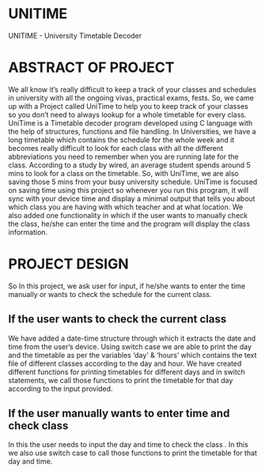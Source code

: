 # UNITIME
UNITIME - University Timetable Decoder

# ABSTRACT OF PROJECT
We all know it’s really difficult to keep a track of your classes and schedules in university with all the ongoing vivas, practical exams, fests. So, we came up with a Project called UniTime to help you to keep track of your classes so you don’t need to always lookup for a whole timetable for every class.
UniTime is a Timetable decoder program developed using C language with the help of structures, functions and file handling. In Universities, we have a long timetable which contains the schedule for the whole week and it becomes really difficult to look for each class with all the different abbreviations you need to remember when you are running late for the class. According to a study by wired, an average student spends around 5 mins to look for a class on the timetable. So, with UniTime, we are also saving those 5 mins from your busy university schedule.
UniTime is focused on saving time using this project so whenever you run this program, it will sync with your device time and display a minimal output that tells you about which class you are having with which teacher and at what location. We also added one functionality in which if the user wants to manually check the class, he/she can enter the time and the program will display the class information.

# PROJECT DESIGN
So In this project, we ask user for input, if he/she wants to enter the time manually or wants to check the schedule for the current class.
## If the user wants to check the current class
We have added a date-time structure through which it extracts the date and time from the user’s device. Using switch case we are able to print the day and the timetable as per the variables ‘day’ & ‘hours’ which contains the text file of different classes according to the day and hour. We have created different functions for printing timetables for different days and in switch statements, we call those functions to print the timetable for that day according to the input provided.
## If the user manually wants to enter time and check class
In this the user needs to input the day and time to check the class . In this we also use switch case to call those functions to print the timetable for that day and time.

